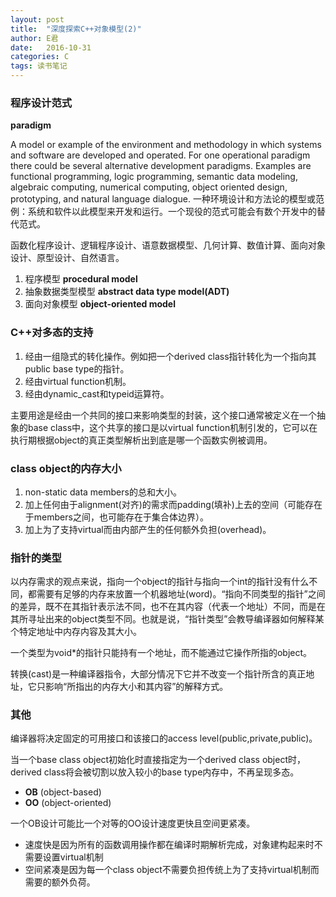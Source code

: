 ```yaml
---
layout: post
title:  "深度探索C++对象模型(2)"
author: E君
date:   2016-10-31
categories: C
tags: 读书笔记
---
```

### 程序设计范式 ###

**paradigm**

A model or example of the environment and methodology in which systems and software are developed and operated. For one operational paradigm there could be several alternative development paradigms. Examples are functional programming, logic programming, semantic data modeling, algebraic computing, numerical computing, object oriented design, prototyping, and natural language dialogue.
一种环境设计和方法论的模型或范例：系统和软件以此模型来开发和运行。一个现役的范式可能会有数个开发中的替代范式。

函数化程序设计、逻辑程序设计、语意数据模型、几何计算、数值计算、面向对象设计、原型设计、自然语言。

1. 程序模型 **procedural model**
2. 抽象数据类型模型 **abstract data type model(ADT)**
3. 面向对象模型 **object-oriented model**

### C++对多态的支持 ###

1. 经由一组隐式的转化操作。例如把一个derived class指针转化为一个指向其public base type的指针。
2. 经由virtual function机制。
3. 经由dynamic_cast和typeid运算符。

主要用途是经由一个共同的接口来影响类型的封装，这个接口通常被定义在一个抽象的base class中，这个共享的接口是以virtual function机制引发的，它可以在执行期根据object的真正类型解析出到底是哪一个函数实例被调用。

### class object的内存大小 ###

1. non-static data members的总和大小。
2. 加上任何由于alignment(对齐)的需求而padding(填补)上去的空间（可能存在于members之间，也可能存在于集合体边界）。
3. 加上为了支持virtual而由内部产生的任何额外负担(overhead)。

### 指针的类型 ###

以内存需求的观点来说，指向一个object的指针与指向一个int的指针没有什么不同，都需要有足够的内存来放置一个机器地址(word)。“指向不同类型的指针”之间的差异，既不在其指针表示法不同，也不在其内容（代表一个地址）不同，而是在其所寻址出来的object类型不同。也就是说，“指针类型”会教导编译器如何解释某个特定地址中内存内容及其大小。

一个类型为void*的指针只能持有一个地址，而不能通过它操作所指的object。

转换(cast)是一种编译器指令，大部分情况下它并不改变一个指针所含的真正地址，它只影响“所指出的内存大小和其内容”的解释方式。

### 其他 ###

编译器将决定固定的可用接口和该接口的access level(public,private,public)。

当一个base class object初始化时直接指定为一个derived class object时，derived class将会被切割以放入较小的base type内存中，不再呈现多态。

- **OB** (object-based)
- **OO** (object-oriented)

一个OB设计可能比一个对等的OO设计速度更快且空间更紧凑。

- 速度快是因为所有的函数调用操作都在编译时期解析完成，对象建构起来时不需要设置virtual机制
- 空间紧凑是因为每一个class object不需要负担传统上为了支持virtual机制而需要的额外负荷。